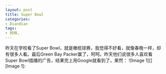 ```yaml
---
layout: post
title: Super Bowl
categories:
- Diandian
tags:
- 网络, 
---
```

昨天在学校看了Super Bowl，就是橄榄球赛，我觉得不好看，就像春晚一样，却有很多人看。最后Green Bay Packer赢了，呵呵。昨天他们说很多人喜欢看Super Bowl插播的广告，结果完上用Google就看到了，果然： !\[Image 1\]\[\]‍ \[Image 1\]: